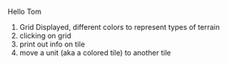 Hello Tom

1. Grid Displayed, different colors to represent types of terrain
2. clicking on grid
3. print out info on tile
4. move a unit (aka a colored tile) to another tile

